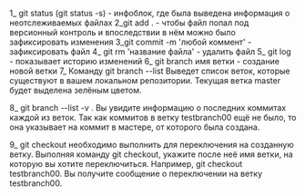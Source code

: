 1_ git status (git status -s) - инфоблок, где была выведена информация о неотслеживаемых файлах
2_git add . - чтобы файл попал под версионный контроль и впоследствии в нём можно было зафиксировать изменения
3_git commit -m 'любой коммент' - зафиксировать файл
4_ git rm 'название файла' - удалить файл
5_ git log - показывает историю изменений
6_ git branch имя ветки - создание новой ветки 
7_ Команду git branch --list Выведет список веток, которые существуют в вашем локальном репозитории. Текущая ветка master будет выделена зелёным цветом.

8_  git branch --list -v . Вы увидите информацию о последних коммитах каждой из веток. Так как коммитов в ветку testbranch00 ещё не было, то она указывает на коммит в мастере, от которого была создана.

9_ git checkout необходимо выполнить для переключения на созданную ветку. Выполняя команду git checkout, укажите после неё имя ветки, на которую вы хотите переключиться. Например, git checkout testbranch00. Вы получите сообщение о переключении на ветку testbranch00.
